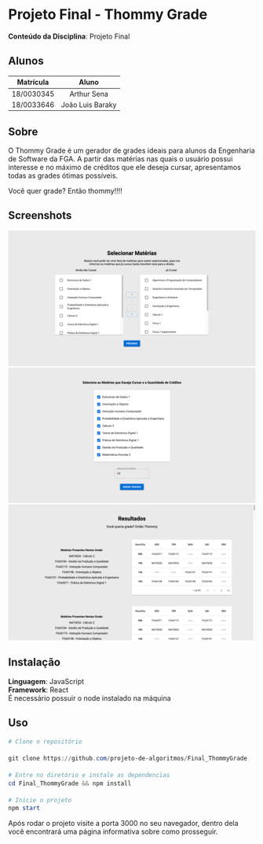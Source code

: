 # Projeto Final - Thommy Grade

**Conteúdo da Disciplina**: Projeto Final<br>

## Alunos
| Matrícula | Aluno |
| :-: | :-: |
| 18/0030345  |  Arthur Sena |
| 18/0033646  |  João Luis Baraky |

## Sobre 
O Thommy Grade é um gerador de grades ideais para alunos da Engenharia de Software da FGA. A partir das matérias nas quais o usuário possui interesse e no máximo de créditos que ele deseja cursar, apresentamos todas as grades ótimas possíveis.

Você quer grade? Então thommy!!!!

## Screenshots

<img src="./src/assets/print1.png" />
<img src="./src/assets/print2.png" />
<img src="./src/assets/print3.png" />

## Instalação 
**Linguagem**: JavaScript<br>
**Framework**: React<br>
É necessário possuir o node instalado na máquina

## Uso 
```powershell
# Clone o repositório

git clone https://github.com/projeto-de-algoritmos/Final_ThommyGrade

# Entre no diretório e instale as dependencias
cd Final_ThommyGrade && npm install

# Inicie o projeto
npm start
```

Após rodar o projeto visite a porta 3000 no seu navegador,
dentro dela você encontrará uma página informativa sobre 
como prosseguir.
